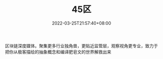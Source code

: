 ﻿---
weight: 
title: "45区"
description: "区块链深度媒体"
date: 2022-03-25T21:57:40+08:00
lastmod: 2022-03-25T16:45:40+08:00
draft: false
authors: ["Metabd"]
featuredImage: "45qu.jpg"
link: ""
tags: ["微信公众号","45区"]
categories: ["navigation"]
navigation: ["微信公众号"]
lightgallery: true
toc: true
pinned: false
recommend: false
recommend1: false
---
区块链深度媒体。聚集更多行业独角兽，更贴近监管层，观察视角更专业，致力于把你从极客描绘的抽象概念和编译肥皂文的世界解救出来
